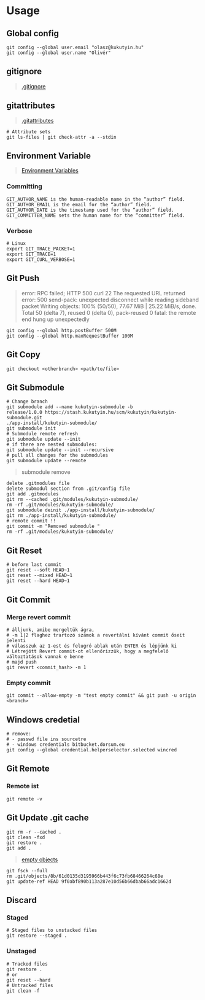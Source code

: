 # Usage

## Global config

```shell
git config --global user.email "olasz@kukutyin.hu"
git config --global user.name "Olivér"
```

## gitignore

> [.gitignore][gitignore]

## gitattributes

> [.gitattributes][gitattributes]

```shell
# Attribute sets
git ls-files | git check-attr -a --stdin
```

## Environment Variable

> [Environment Variables][environment_variables]

### Committing

```shell
GIT_AUTHOR_NAME is the human-readable name in the “author” field.
GIT_AUTHOR_EMAIL is the email for the “author” field.
GIT_AUTHOR_DATE is the timestamp used for the “author” field.
GIT_COMMITTER_NAME sets the human name for the “committer” field.
```

### Verbose

```shell
# Linux
export GIT_TRACE_PACKET=1
export GIT_TRACE=1
export GIT_CURL_VERBOSE=1
```

## Git Push

> error: RPC failed; HTTP 500 curl 22 The requested URL returned error: 500
> send-pack: unexpected disconnect while reading sideband packet
> Writing objects: 100% (50/50), 77.67 MiB | 25.22 MiB/s, done.
> Total 50 (delta 7), reused 0 (delta 0), pack-reused 0
> fatal: the remote end hung up unexpectedly

```shell
git config --global http.postBuffer 500M
git config --global http.maxRequestBuffer 100M
```

## Git Copy

```shell
git checkout <otherbranch> <path/to/file>
```

## Git Submodule

```shell
# Change branch
git submodule add --name kukutyin-submodule -b
release/1.0.0 https://stash.kukutyin.hu/scm/kukutyin/kukutyin-submodule.git
./app-install/kukutyin-submodule/
git submodule init
# Submodule remote refresh
git submodule update --init
# if there are nested submodules:
git submodule update --init --recursive
# pull all changes for the submodules
git submodule update --remote
````

> submodule remove

```shell 
delete .gitmodules file
delete submodul section from .git/config file
git add .gitmodules
git rm --cached .git/modules/kukutyin-submodule/
rm -rf .git/modules/kukutyin-submodule/
git submodule deinit ./app-install/kukutyin-submodule/
git rm ./app-install/kukutyin-submodule/
# remote commit !!
git commit -m "Removed submodule "
rm -rf .git/modules/kukutyin-submodule/
```

## Git Reset

```shell
# before last commit
git reset --soft HEAD~1
git reset --mixed HEAD~1
git reset --hard HEAD~1
```

## Git Commit

### Merge revert commit

```shell
# álljunk, amibe mergeltük ágra,
# -m 1|2 flaghez trartozó számok a revertálni kívánt commit őseit jelenti
# válasszuk az 1-est és felugró ablak után ENTER és lépjünk ki
# Létrejött Revert commit-ot ellenőrizzük, hogy a megfelelő változtatások vannak e benne
# majd push
git revert <commit_hash> -m 1
```

### Empty commit

```shell
git commit --allow-empty -m "test empty commit" && git push -u origin <branch>
```

## Windows credetial

```shell
# remove:
# - passwd file ins sourcetre
# - windows credentials bitbucket.dorsum.eu
git config --global credential.helperselector.selected wincred
```

## Git Remote

### Remote ist

```shell
git remote -v
```

## Git Update .git cache

```shell
git rm -r --cached .
git clean -fxd
git restore .
git add .
```

> [empty objects][empty_objects]

```shell
git fsck --full
rm .git/objects/8b/61d0135d3195966b443f6c73fb68466264c68e
git update-ref HEAD 9f0abf890b113a287e10d56b66dbab66adc1662d
```

## Discard

### Staged

```shell
# Staged files to unstacked files
git restore --staged .
```

### Unstaged

```shell
# Tracked files
git restore .
# or
git reset --hard
# Untracked files
git clean -f
```

[gitignore]:<https://github.com/github/gitignore>

[gitattributes]:<https://github.com/alexkaratarakis/gitattributes/blob/master/.gitattributes>

[environment_variables]:<https://git-scm.com/book/en/v2/Git-Internals-Environment-Variables>

[empty_objects]:<https://stackoverflow.com/questions/11706215/how-can-i-fix-the-git-error-object-file-is-empty>
